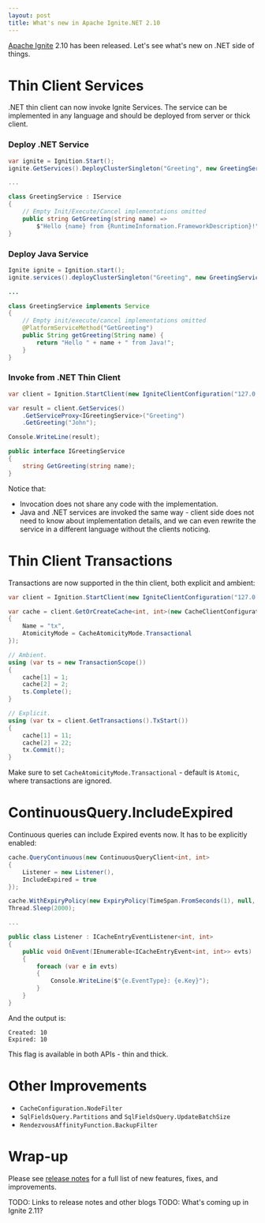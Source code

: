 ```yaml
---
layout: post
title: What's new in Apache Ignite.NET 2.10
---
```


[Apache Ignite](https://ignite.apache.org/) 2.10 has been released. Let's see what's new on .NET side of things.  


# Thin Client Services

.NET thin client can now invoke Ignite Services.
The service can be implemented in any language and should be deployed from server or thick client.

### Deploy .NET Service

```cs
var ignite = Ignition.Start();
ignite.GetServices().DeployClusterSingleton("Greeting", new GreetingService());

...

class GreetingService : IService
{
    // Empty Init/Execute/Cancel implementations omitted
    public string GetGreeting(string name) => 
        $"Hello {name} from {RuntimeInformation.FrameworkDescription}!";
}
``` 


### Deploy Java Service

```java
Ignite ignite = Ignition.start();
ignite.services().deployClusterSingleton("Greeting", new GreetingService());

...

class GreetingService implements Service
{
    // Empty init/execute/cancel implementations omitted
    @PlatformServiceMethod("GetGreeting")
    public String getGreeting(String name) {
        return "Hello " + name + " from Java!";
    }
}
```


### Invoke from .NET Thin Client

```cs
var client = Ignition.StartClient(new IgniteClientConfiguration("127.0.0.1"));

var result = client.GetServices()
    .GetServiceProxy<IGreetingService>("Greeting")
    .GetGreeting("John");

Console.WriteLine(result);

public interface IGreetingService
{
    string GetGreeting(string name);
}
```

Notice that:
* Invocation does not share any code with the implementation.
* Java and .NET services are invoked the same way - client side does not need to know about implementation details, 
  and we can even rewrite the service in a different language without the clients noticing.

# Thin Client Transactions

Transactions are now supported in the thin client, both explicit and ambient:

```cs
var client = Ignition.StartClient(new IgniteClientConfiguration("127.0.0.1"));

var cache = client.GetOrCreateCache<int, int>(new CacheClientConfiguration
{
    Name = "tx",
    AtomicityMode = CacheAtomicityMode.Transactional
});

// Ambient.
using (var ts = new TransactionScope())
{
    cache[1] = 1;
    cache[2] = 2;
    ts.Complete();
}

// Explicit.
using (var tx = client.GetTransactions().TxStart())
{
    cache[1] = 11;
    cache[2] = 22;
    tx.Commit();
}
```

Make sure to set `CacheAtomicityMode.Transactional` - default is `Atomic`, where transactions are ignored.


# ContinuousQuery.IncludeExpired

Continuous queries can include Expired events now. It has to be explicitly enabled:

```cs
cache.QueryContinuous(new ContinuousQueryClient<int, int>
{
    Listener = new Listener(),
    IncludeExpired = true
});

cache.WithExpiryPolicy(new ExpiryPolicy(TimeSpan.FromSeconds(1), null, null)).Put(10, 20);
Thread.Sleep(2000);

...

public class Listener : ICacheEntryEventListener<int, int>
{
    public void OnEvent(IEnumerable<ICacheEntryEvent<int, int>> evts)
    {
        foreach (var e in evts)
        {
            Console.WriteLine($"{e.EventType}: {e.Key}");
        }
    }
}
```

And the output is:
```
Created: 10
Expired: 10
```

This flag is available in both APIs - thin and thick.

# Other Improvements

* `CacheConfiguration.NodeFilter`
* `SqlFieldsQuery.Partitions` and `SqlFieldsQuery.UpdateBatchSize` 
* `RendezvousAffinityFunction.BackupFilter`


# Wrap-up
 
Please see [release notes](https://ignite.apache.org/releases/2.10.0/release_notes.html) for a full list of new features, fixes, and improvements.

TODO: Links to release notes and other blogs
TODO: What's coming up in Ignite 2.11? 
